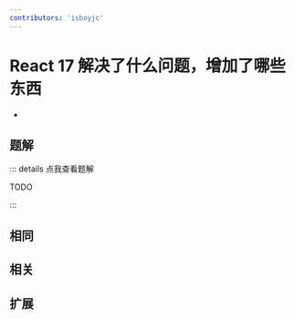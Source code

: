 ```yaml
---
contributors: 'isboyjc'
---
```


# React 17 解决了什么问题，增加了哪些东西

- 



## 题解

::: details 点我查看题解

  TODO

:::



## 相同


## 相关


## 扩展


